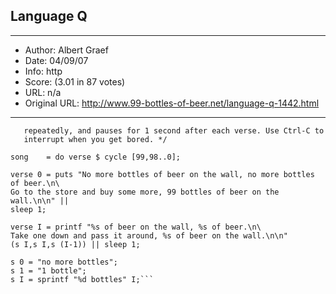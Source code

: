 
## Language Q ##
---
- Author: Albert Graef
- Date: 04/09/07
- Info: http
- Score:  (3.01 in 87 votes)
- URL: n/a
- Original URL: http://www.99-bottles-of-beer.net/language-q-1442.html
---

```/* This version uses an infinite stream which cycles through 99,98..0
   repeatedly, and pauses for 1 second after each verse. Use Ctrl-C to
   interrupt when you get bored. */

song	= do verse $ cycle [99,98..0];

verse 0	= puts "No more bottles of beer on the wall, no more bottles of beer.\n\
Go to the store and buy some more, 99 bottles of beer on the wall.\n\n" ||
sleep 1;

verse I = printf "%s of beer on the wall, %s of beer.\n\
Take one down and pass it around, %s of beer on the wall.\n\n"
(s I,s I,s (I-1)) || sleep 1;

s 0	= "no more bottles";
s 1	= "1 bottle";
s I	= sprintf "%d bottles" I;```